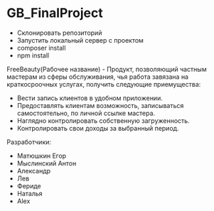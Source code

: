 # GB_FinalProject

- Склонировать репозиторий
- Запустить локальный сервер с проектом
- composer install
- npm install

FreeBeauty(Рабочее название) - Продукт, позволяющий частным мастерам из сферы обслуживания, 
чья работа завязана на краткосроочных услугах, получить следующие приемущества:
- Вести запись клиентов в удобном приложении.
- Предоставлять клиентам возможность, записываться самостоятельно, по личной ссылке мастера.
- Наглядно контролировать собственную загруженность.
- Контролировать свои доходы за выбранный период.


Разработчики:
- Матюшкин Егор
- Мыслинский Антон
- Александр
- Лев
- Фериде
- Наталья
- Alex